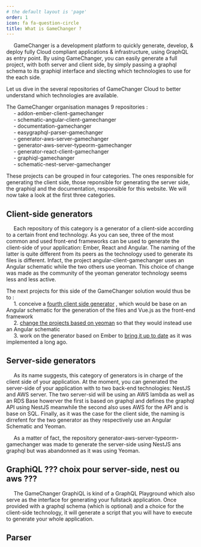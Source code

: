 ```yaml
---
# the default layout is 'page'
order: 1
icon: fa fa-question-circle
title: What is GameChanger ?
---
```


&nbsp;&nbsp;&nbsp;&nbsp;&nbsp;GameChanger is a development platform to quickly generate, develop, & deploy fully Cloud compliant applications & infrastructure, using GraphQL as entry point.
By using GameChanger, you can easily generate a full project, with both server and client side, by simply passing 
a graphql schema to its graphiql interface and slecting which technologies to use for the each side.

Let us dive in the several repositories of GameChanger Cloud to better understand which technologies are available.

The GameChanger organisation manages 9 repositories :   
&nbsp;&nbsp;&nbsp;&nbsp;&nbsp;- addon-ember-client-gamechanger  
&nbsp;&nbsp;&nbsp;&nbsp;&nbsp;- schematic-angular-client-gamechanger  
&nbsp;&nbsp;&nbsp;&nbsp;&nbsp;- documentation-gamechanger  
&nbsp;&nbsp;&nbsp;&nbsp;&nbsp;- easygraphql-parser-gamechanger  
&nbsp;&nbsp;&nbsp;&nbsp;&nbsp;- generator-aws-server-gamechanger  
&nbsp;&nbsp;&nbsp;&nbsp;&nbsp;- generator-aws-server-typeorm-gamechanger  
&nbsp;&nbsp;&nbsp;&nbsp;&nbsp;- generator-react-client-gamechanger  
&nbsp;&nbsp;&nbsp;&nbsp;&nbsp;- graphiql-gamechanger  
&nbsp;&nbsp;&nbsp;&nbsp;&nbsp;- schematic-nest-server-gamechanger  

These projects can be grouped in four categories. The ones responsible for generating the client side, those reponsible for generating the server side, the graphiql and the documentation, responsible for this website. We will now take a look at the first three categories.

## Client-side generators

&nbsp;&nbsp;&nbsp;&nbsp;&nbsp;Each repository of this category is a generator of a client-side according to a certain front end technology. As you can see, three of the most common and used front-end frameworks can be used to generate the client-side of your application: Ember, React and Angular. The naming of the latter is quite different from its peers as the technology used to generate its files is different. Infact, the project angular-client-gamechanger uses an Angular schematic while the two others use yeoman. This choice of change was made as the community of the yeoman generator technology seems less and less active.  

The next projects for this side of the GameChanger solution would thus be to :  
&nbsp;&nbsp;&nbsp;&nbsp;&nbsp;1. conceive a [fourth client side generator](_pages/contributing/client-generator-based-on-vuejs/)
, which would be base on an Angular schematic for the generation of the files and Vue.js as the front-end framework  
&nbsp;&nbsp;&nbsp;&nbsp;&nbsp;2. [change the projects based on yeoman](_pages/contributing/from-yeoman-to-angular-schematic/) so that they would instead use an Angular schematic  
&nbsp;&nbsp;&nbsp;&nbsp;&nbsp;3. work on the generator based on Ember to [bring it up to date](_pages/contributing/update-the-generator-based-on-ember/) as it was implemented a long ago.

## Server-side generators

&nbsp;&nbsp;&nbsp;&nbsp;&nbsp;As its name suggests, this category of generators is in charge of the client side of your application. At the moment, you can generated the server-side of your application with to two back-end technologies: NestJS and AWS server. The two server-sid will be using an AWS lambda as well as an RDS Base howerver the first is based on graphql and defines the graphql API using NestJS meanwhile the second also uses AWS for the API and is base on SQL. Finally, as it was the case for the client side, the naming is dirrefent for the two generator as they respectively use an Angular Schematic and Yeoman.  

&nbsp;&nbsp;&nbsp;&nbsp;&nbsp;As a matter of fact, the repository generator-aws-server-typeorm-gamechanger was made to generate the server-side using NestJS ans graphql but was abandonned as it was using Yeoman.

## GraphiQL ??? choix pour server-side, nest ou aws ???

&nbsp;&nbsp;&nbsp;&nbsp;&nbsp;The GameChanger GraphiQL is kind of a GraphQL Playground which also serve as the interface for generating your fullstack application. Once provided with a graphql schema (which is optional) and a choice for the client-side technology, it will generate a script that you will have to execute to generate your whole application.

## Parser